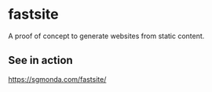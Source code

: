 # fastsite

A proof of concept to generate websites from static content.

## See in action

https://sgmonda.com/fastsite/
